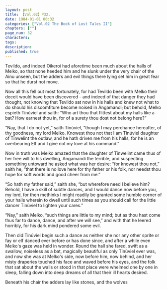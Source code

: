 ```yaml
---
layout: post
title: 【Vol.02】P32.
date: 1984-01-01 00:32
categories: ["Vol.02 The Book of Lost Tales II"]
chapters: [""]
page_num: 32
characters: 
tags: 
description: 
published: true
---
```


<p style="text-indent: 0;">
Tevildo, and indeed Oikeroi had aforetime been much about the halls of Melko, so that none heeded him and he slunk under the very chair of the Ainu unseen, but the adders and evil things there lying set him in great fear so that he durst not move.
</p>

Now all this fell out most fortunately, for had Tevildo been with Melko their deceit would have been discovered - and indeed of that danger they had thought, not knowing that Tevildo sat now in his halls and knew not what to do should his discomfiture become noised in Angamandi; but behold, Melko espieth Tinúviel and saith: “Who art thou that flittest about my halls like a bat? How earnest thou in, for of a surety thou dost not belong here?”

“Nay, that I do not yet,” saith Tinúviel, “though I may perchance hereafter, of thy goodness, my lord Melko. Knowest thou not that I am Tinúviel daughter of Tinwelint the outlaw, and he hath driven me from his halls, for he is an overbearing Elf and I give not my love at his command.”

Now in truth was Melko amazed that the daughter of Tinwelint came thus of her free will to his dwelling, Angamandi the terrible, and suspecting something untoward he asked what was her desire: “for knowest thou not,” saith he, “that there is no love here for thy father or his folk, nor needst thou hope for soft words and good cheer from me.”

“So hath my father said,” saith she, “but wherefore need I believe him? Behold, I have a skill of subtle dances, and I would dance now before you, my lord, for then methinks I might readily be granted some humble corner of your halls wherein to dwell until such times as you should call for the little dancer Tinúviel to lighten your cares.”

“Nay,” saith Melko, “such things are little to my mind; but as thou hast come thus far to dance, dance, and after we will see,” and with that he leered horribly, for his dark mind pondered some evil.

Then did Tinúviel begin such a dance as neither she nor any other sprite or fay or elf danced ever before or has done since, and after a while even Melko's gaze was held in wonder. Round the hall she fared, swift as a swallow, noiseless as a bat, magically beautiful as only Tinúviel ever was, and now she was at Melko's side, now before him, now behind, and her misty draperies touched his face and waved before his eyes, and the folk that sat about the walls or stood in that place were whelmed one by one in sleep, falling down into deep dreams of all that their ill hearts desired.

Beneath his chair the adders lay like stones, and the wolves

